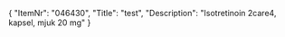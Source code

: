 {
  "ItemNr": "046430",
  "Title": "test",
  "Description": "Isotretinoin 2care4, kapsel, mjuk 20 mg"
}